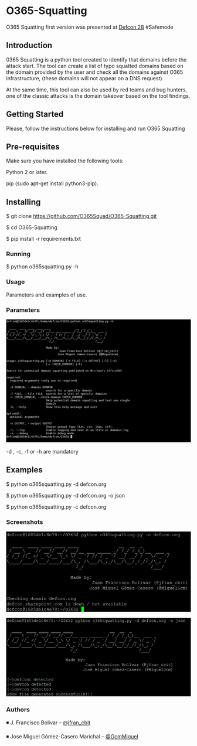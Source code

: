 # O365-Squatting

O365 Squatting first version was presented at [Defcon 28](https://www.defcon.org/) #Safemode

## Introduction
0365 Squatting is a python tool created to identify that domains before the attack start. The tool can create a list of typo squatted domains based on the domain provided by the user and check all the domains against O365 infrastructure, (these domains will not appear on a DNS request).

At the same time, this tool can also be used by red teams and bug hunters, one of the classic attacks is the domain takeover based on the tool findings.

## Getting Started
Please, follow the instructions below for installing and run O365 Squatting

## Pre-requisites
Make sure you have installed the following tools:

Python 2 or later.

pip (sudo apt-get install python3-pip).

## Installing

$ git clone https://github.com/O365Squad/O365-Squatting.git

$ cd O365-Squatting

$ pip install -r requirements.txt

### Running

$ python o365squatting.py -h

### Usage
Parameters and examples of use.

### Parameters

![alt text](https://github.com/O365Squad/O365-Squatting/blob/master/img/options.png)

-d , -c, -f or -h are mandatory

## Examples

$ python o365squatting.py -d defcon.org

$ python o365squatting.py -d defcon.org -o json

$ python o365squatting.py -c defcon.org 



### Screenshots

![alt text](https://github.com/O365Squad/O365-Squatting/blob/master/img/check.png)

![alt text](https://github.com/O365Squad/O365-Squatting/blob/master/img/json.png)

### Authors

:black_medium_small_square: J. Francisco Bolivar – [@jfran_cbit](https://twitter.com/JFran_cbit)

:black_medium_small_square: Jose Miguel Gómez-Casero Marichal – [@GcmMiguel](https://twitter.com/JGcmMiguel) 

